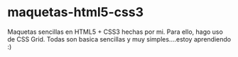 # maquetas-html5-css3
Maquetas sencillas en HTML5 + CSS3 hechas por mi.
Para ello, hago uso de CSS Grid.
Todas son basica sencillas  y muy simples....estoy aprendiendo :)
